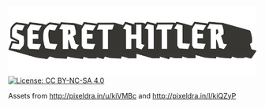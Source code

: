 [![Secret Hitler logo](https://raw.githubusercontent.com/darkaqua/secrethitler/master/logo.png)](http://www.secrethitler.com/)
[![License: CC BY-NC-SA 4.0](https://img.shields.io/badge/License-CC%20BY--NC--SA%204.0-lightgrey.svg)](http://creativecommons.org/licenses/by-nc-sa/4.0/)

Assets from http://pixeldra.in/u/kiVMBc and http://pixeldra.in/l/kiQZyP
